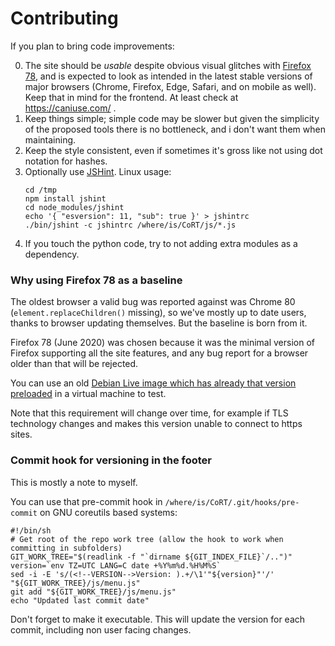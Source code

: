 # Contributing

If you plan to bring code improvements:

0. The site should be *usable* despite obvious visual glitches with [Firefox 78](#why-using-firefox-78-as-a-baseline),
   and is expected to look as intended in the latest stable versions of major
   browsers (Chrome, Firefox, Edge, Safari, and on mobile as well). Keep that
   in mind for the frontend. At least check at https://caniuse.com/ .
1. Keep things simple; simple code may be slower but given the simplicity of
   the proposed tools there is no bottleneck, and i don't want them when
   maintaining.
2. Keep the style consistent, even if sometimes it's gross like not using dot
   notation for hashes.
3. Optionally use [JSHint](https://jshint.com/). Linux usage:
   ```shell
   cd /tmp
   npm install jshint
   cd node_modules/jshint
   echo '{ "esversion": 11, "sub": true }' > jshintrc
   ./bin/jshint -c jshintrc /where/is/CoRT/js/*.js
   ```
4. If you touch the python code, try to not adding extra modules as a dependency.

### Why using Firefox 78 as a baseline

The oldest browser a valid bug was reported against was Chrome 80
(`element.replaceChildren()` missing), so we've mostly up to date users, thanks
to browser updating themselves. But the baseline is born from it.

Firefox 78 (June 2020) was chosen because it was the minimal version of Firefox
supporting all the site features, and any bug report for a browser older than
that will be rejected.

You can use an old [Debian Live image which has already that version
preloaded](https://cdimage.debian.org/mirror/cdimage/archive/11.0.0-live/amd64/iso-hybrid/debian-live-11.0.0-amd64-xfce.iso)
in a virtual machine to test.

Note that this requirement will change over time, for example if TLS technology
changes and makes this version unable to connect to https sites.

### Commit hook for versioning in the footer

This is mostly a note to myself.

You can use that pre-commit hook in `/where/is/CoRT/.git/hooks/pre-commit` on
GNU coreutils based systems:

```shell
#!/bin/sh
# Get root of the repo work tree (allow the hook to work when committing in subfolders)
GIT_WORK_TREE="$(readlink -f "`dirname ${GIT_INDEX_FILE}`/..")"
version=`env TZ=UTC LANG=C date +%Y%m%d.%H%M%S`
sed -i -E 's/(<!--VERSION-->Version: ).+/\1'"${version}"'/' "${GIT_WORK_TREE}/js/menu.js"
git add "${GIT_WORK_TREE}/js/menu.js"
echo "Updated last commit date"
```

Don't forget to make it executable. This will update the version for each
commit, including non user facing changes.
